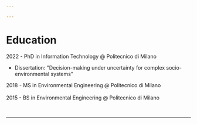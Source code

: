 ```yaml
---

---
```


# Education

2022 - PhD in Information Technology @ Politecnico di Milano
  + Dissertation: "Decision-making under uncertainty for complex socio-environmental systems"
 
2018 - MS in Environmental Engineering @ Politecnico di Milano <br>
<br>
2015 - BS in Environmental Engineering @ Politecnico di Milano

<br>

<hr> 
